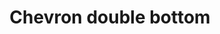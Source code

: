 ---
title: Chevron double bottom
categories:
tags:
icon: chevron-double-bottom
svg: '<svg xmlns="http://www.w3.org/2000/svg" width="24" height="24" fill="none" viewBox="0 0 24 24" stroke-width="1.5" stroke-linecap="round" stroke-linejoin="round" stroke="currentColor"><path d="m6 7 6 6 6-6"/><path d="m6 11 6 6 6-6"/></svg>'
---